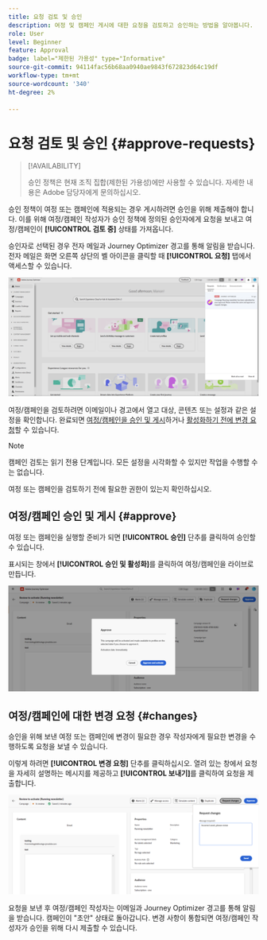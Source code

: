 ```yaml
---
title: 요청 검토 및 승인
description: 여정 및 캠페인 게시에 대한 요청을 검토하고 승인하는 방법을 알아봅니다.
role: User
level: Beginner
feature: Approval
badge: label="제한된 가용성" type="Informative"
source-git-commit: 94114fac56b68aa0940ae9843f672823d64c19df
workflow-type: tm+mt
source-wordcount: '340'
ht-degree: 2%

---
```



# 요청 검토 및 승인 {#approve-requests}

>[!AVAILABILITY]
>
> 승인 정책은 현재 조직 집합(제한된 가용성)에만 사용할 수 있습니다. 자세한 내용은 Adobe 담당자에게 문의하십시오.

승인 정책이 여정 또는 캠페인에 적용되는 경우 게시하려면 승인을 위해 제출해야 합니다. 이를 위해 여정/캠페인 작성자가 승인 정책에 정의된 승인자에게 요청을 보내고 여정/캠페인이 **[!UICONTROL 검토 중]** 상태를 가져옵니다.

승인자로 선택된 경우 전자 메일과 Journey Optimizer 경고를 통해 알림을 받습니다. 전자 메일은 화면 오른쪽 상단의 벨 아이콘을 클릭할 때 **[!UICONTROL 요청]** 탭에서 액세스할 수 있습니다.

![](assets/request-notification.png)

여정/캠페인을 검토하려면 이메일이나 경고에서 열고 대상, 콘텐츠 또는 설정과 같은 설정을 확인합니다.
완료되면 [여정/캠페인을 승인 및 게시](#approve)하거나 [활성화하기 전에 변경 요청](#changes)할 수 있습니다.

>[!NOTE]
>
>캠페인 검토는 읽기 전용 단계입니다. 모든 설정을 시각화할 수 있지만 작업을 수행할 수는 없습니다.
>
>여정 또는 캠페인을 검토하기 전에 필요한 권한이 있는지 확인하십시오.

## 여정/캠페인 승인 및 게시 {#approve}

여정 또는 캠페인을 실행할 준비가 되면 **[!UICONTROL 승인]** 단추를 클릭하여 승인할 수 있습니다.

표시되는 창에서 **[!UICONTROL 승인 및 활성화]**&#x200B;를 클릭하여 여정/캠페인을 라이브로 만듭니다.

![](assets/approve-request.png)

## 여정/캠페인에 대한 변경 요청 {#changes}

승인을 위해 보낸 여정 또는 캠페인에 변경이 필요한 경우 작성자에게 필요한 변경을 수행하도록 요청을 보낼 수 있습니다.

이렇게 하려면 **[!UICONTROL 변경 요청]** 단추를 클릭하십시오. 열려 있는 창에서 요청을 자세히 설명하는 메시지를 제공하고 **[!UICONTROL 보내기]**&#x200B;를 클릭하여 요청을 제출합니다.

![](assets/request-changes.png)

요청을 보낸 후 여정/캠페인 작성자는 이메일과 Journey Optimizer 경고를 통해 알림을 받습니다. 캠페인이 &quot;초안&quot; 상태로 돌아갑니다. 변경 사항이 통합되면 여정/캠페인 작성자가 승인을 위해 다시 제출할 수 있습니다.
